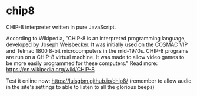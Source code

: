 # chip8
CHIP-8 interpreter written in pure JavaScript.

According to Wikipedia, "CHIP-8 is an interpreted programming language, developed by Joseph Weisbecker. It was initially used on the COSMAC VIP and Telmac 1800 8-bit microcomputers in the mid-1970s. CHIP-8 programs are run on a CHIP-8 virtual machine. It was made to allow video games to be more easily programmed for these computers." Read more: https://en.wikipedia.org/wiki/CHIP-8

Test it online now: https://luisgbm.github.io/chip8/
(remember to allow audio in the site's settings to able to listen to all the glorious beeps)
